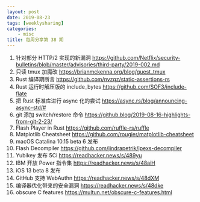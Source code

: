 ```yaml
---
layout: post
date: 2019-08-23
tags: [weeklysharing]
categories:
    - misc
title: 每周分享第 38 期
---
```


1. 针对部分 HTTP/2 实现的新漏洞 https://github.com/Netflix/security-bulletins/blob/master/advisories/third-party/2019-002.md
2. 只读 tmux 加魔改 https://brianmckenna.org/blog/guest_tmux
3. Rust 编译期断言 https://github.com/nvzqz/static-assertions-rs
4. Rust 运行时解压版的 include_bytes https://github.com/SOF3/include-flate
5. 把 Rust 标准库进行 async 化的尝试 https://async.rs/blog/announcing-async-std/#
6. git 添加 switch/restore 命令 https://github.blog/2019-08-16-highlights-from-git-2-23/
7. Flash Player in Rust https://github.com/ruffle-rs/ruffle
8. Matplotlib Cheatsheet https://github.com/rougier/matplotlib-cheatsheet
9. macOS Catalina 10.15 beta 6 发布
10. Flash Decompiler https://github.com/jindrapetrik/jpexs-decompiler
11. Yubikey 发布 5Ci https://readhacker.news/s/489yu
12. IBM 开放 Power 指令集 https://readhacker.news/s/48aiH
13. iOS 13 beta 8 发布
14. GitHub 支持 WebAuthn https://readhacker.news/s/48dXM
15. 编译器优化带来的安全漏洞 https://readhacker.news/s/48dke
16. obscure C features https://multun.net/obscure-c-features.html
